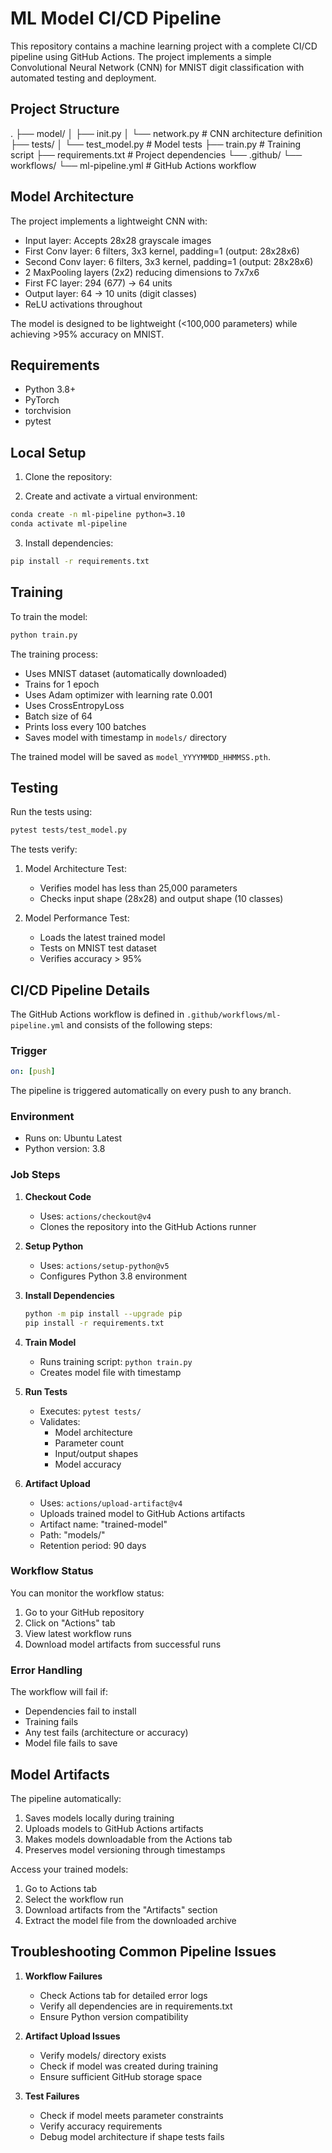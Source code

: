 # ML Model CI/CD Pipeline

This repository contains a machine learning project with a complete CI/CD pipeline using GitHub Actions. The project implements a simple Convolutional Neural Network (CNN) for MNIST digit classification with automated testing and deployment.

## Project Structure

.
├── model/
│ ├── init.py
│ └── network.py # CNN architecture definition
├── tests/
│ └── test_model.py # Model tests
├── train.py # Training script
├── requirements.txt # Project dependencies
└── .github/
└── workflows/
└── ml-pipeline.yml # GitHub Actions workflow


## Model Architecture

The project implements a lightweight CNN with:
- Input layer: Accepts 28x28 grayscale images
- First Conv layer: 6 filters, 3x3 kernel, padding=1 (output: 28x28x6)
- Second Conv layer: 6 filters, 3x3 kernel, padding=1 (output: 28x28x6)
- 2 MaxPooling layers (2x2) reducing dimensions to 7x7x6
- First FC layer: 294 (6*7*7) → 64 units
- Output layer: 64 → 10 units (digit classes)
- ReLU activations throughout

The model is designed to be lightweight (<100,000 parameters) while achieving >95% accuracy on MNIST.

## Requirements

- Python 3.8+
- PyTorch
- torchvision
- pytest

## Local Setup

1. Clone the repository:

2. Create and activate a virtual environment:
```bash
conda create -n ml-pipeline python=3.10
conda activate ml-pipeline
```

3. Install dependencies:
```bash
pip install -r requirements.txt
```

## Training

To train the model:
```bash
python train.py
```

The training process:
- Uses MNIST dataset (automatically downloaded)
- Trains for 1 epoch
- Uses Adam optimizer with learning rate 0.001
- Uses CrossEntropyLoss
- Batch size of 64
- Prints loss every 100 batches
- Saves model with timestamp in `models/` directory

The trained model will be saved as `model_YYYYMMDD_HHMMSS.pth`.

## Testing

Run the tests using:
```bash
pytest tests/test_model.py
```

The tests verify:
1. Model Architecture Test:
   - Verifies model has less than 25,000 parameters
   - Checks input shape (28x28) and output shape (10 classes)

2. Model Performance Test:
   - Loads the latest trained model
   - Tests on MNIST test dataset
   - Verifies accuracy > 95%

## CI/CD Pipeline Details

The GitHub Actions workflow is defined in `.github/workflows/ml-pipeline.yml` and consists of the following steps:

### Trigger
```yaml
on: [push]
```
The pipeline is triggered automatically on every push to any branch.

### Environment
- Runs on: Ubuntu Latest
- Python version: 3.8

### Job Steps

1. **Checkout Code**
   - Uses: `actions/checkout@v4`
   - Clones the repository into the GitHub Actions runner

2. **Setup Python**
   - Uses: `actions/setup-python@v5`
   - Configures Python 3.8 environment

3. **Install Dependencies**
   ```bash
   python -m pip install --upgrade pip
   pip install -r requirements.txt
   ```

4. **Train Model**
   - Runs training script: `python train.py`
   - Creates model file with timestamp

5. **Run Tests**
   - Executes: `pytest tests/`
   - Validates:
     - Model architecture
     - Parameter count
     - Input/output shapes
     - Model accuracy

6. **Artifact Upload**
   - Uses: `actions/upload-artifact@v4`
   - Uploads trained model to GitHub Actions artifacts
   - Artifact name: "trained-model"
   - Path: "models/"
   - Retention period: 90 days

### Workflow Status
You can monitor the workflow status:
1. Go to your GitHub repository
2. Click on "Actions" tab
3. View latest workflow runs
4. Download model artifacts from successful runs

### Error Handling
The workflow will fail if:
- Dependencies fail to install
- Training fails
- Any test fails (architecture or accuracy)
- Model file fails to save

## Model Artifacts

The pipeline automatically:
1. Saves models locally during training
2. Uploads models to GitHub Actions artifacts
3. Makes models downloadable from the Actions tab
4. Preserves model versioning through timestamps

Access your trained models:
1. Go to Actions tab
2. Select the workflow run
3. Download artifacts from the "Artifacts" section
4. Extract the model file from the downloaded archive

## Troubleshooting Common Pipeline Issues

1. **Workflow Failures**
   - Check Actions tab for detailed error logs
   - Verify all dependencies are in requirements.txt
   - Ensure Python version compatibility

2. **Artifact Upload Issues**
   - Verify models/ directory exists
   - Check if model was created during training
   - Ensure sufficient GitHub storage space

3. **Test Failures**
   - Check if model meets parameter constraints
   - Verify accuracy requirements
   - Debug model architecture if shape tests fails